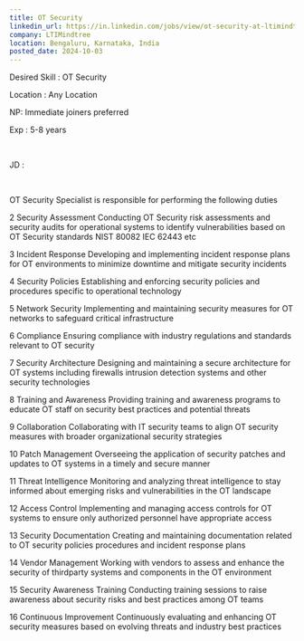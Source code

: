```yaml
---
title: OT Security
linkedin_url: https://in.linkedin.com/jobs/view/ot-security-at-ltimindtree-4038850901?position=54&pageNum=0&refId=xpn3Z%2BFTfvdh%2Bzun3F9NWw%3D%3D&trackingId=B9jNMY%2BDF1FRbQ98dWG3ZQ%3D%3D
company: LTIMindtree
location: Bengaluru, Karnataka, India
posted_date: 2024-10-03
---
```


<div class="description__text description__text--rich">
<section class="show-more-less-html" data-max-lines="5">
<div class="show-more-less-html__markup show-more-less-html__markup--clamp-after-5 relative overflow-hidden">
<p>Desired Skill : OT Security</p><p>Location : Any Location </p><p>NP: Immediate joiners preferred</p><p>Exp : 5-8 years</p><p><br/></p><p>JD :</p><p><br/></p><p>OT Security Specialist is responsible for performing the following duties</p><p>2 Security Assessment Conducting OT Security risk assessments and security audits for operational systems to identify vulnerabilities based on OT Security standards NIST 80082 IEC 62443 etc</p><p>3 Incident Response Developing and implementing incident response plans for OT environments to minimize downtime and mitigate security incidents</p><p>4 Security Policies Establishing and enforcing security policies and procedures specific to operational technology</p><p>5 Network Security Implementing and maintaining security measures for OT networks to safeguard critical infrastructure</p><p>6 Compliance Ensuring compliance with industry regulations and standards relevant to OT security</p><p>7 Security Architecture Designing and maintaining a secure architecture for OT systems including firewalls intrusion detection systems and other security technologies</p><p>8 Training and Awareness Providing training and awareness programs to educate OT staff on security best practices and potential threats</p><p>9 Collaboration Collaborating with IT security teams to align OT security measures with broader organizational security strategies</p><p>10 Patch Management Overseeing the application of security patches and updates to OT systems in a timely and secure manner</p><p>11 Threat Intelligence Monitoring and analyzing threat intelligence to stay informed about emerging risks and vulnerabilities in the OT landscape</p><p>12 Access Control Implementing and managing access controls for OT systems to ensure only authorized personnel have appropriate access</p><p>13 Security Documentation Creating and maintaining documentation related to OT security policies procedures and incident response plans</p><p>14 Vendor Management Working with vendors to assess and enhance the security of thirdparty systems and components in the OT environment</p><p>15 Security Awareness Training Conducting training sessions to raise awareness about security risks and best practices among OT teams</p><p>16 Continuous Improvement Continuously evaluating and enhancing OT security measures based on evolving threats and industry best practices</p>
</div>


<!-- --> </section>
</div>